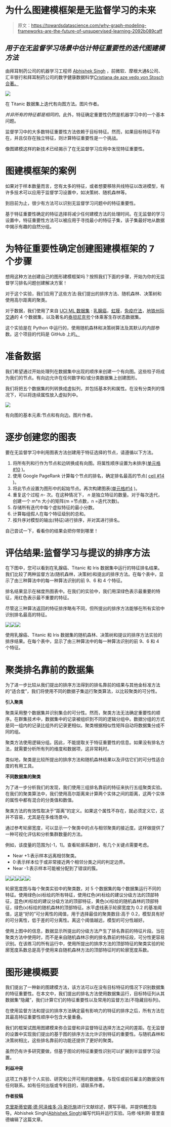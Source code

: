 # 为什么图建模框架是无监督学习的未来

> 原文：<https://towardsdatascience.com/why-graph-modeling-frameworks-are-the-future-of-unsupervised-learning-2092b089caff>

## *用于在无监督学习场景中估计特征重要性的迭代图建模方法*

由拜耳制药公司的机器学习工程师 [Abhishek Singh](https://www.linkedin.com/in/abhishek-singh-8997a215/) ，前微软、摩根大通&公司、汇丰银行和拜耳制药公司的数字健康数据科学[Cristiana de aze vedo von Stosch 合著。](https://ch.linkedin.com/in/cristiana-de-azevedo)

![](img/4d3dea3146524826c386e1c8c7e5ed4c.png)

在 Titanic 数据集上迭代有向图方法。图片作者。

*并非所有的特征都是相同的*。此外，特征确定重要性仍然是机器学习中的一个基本问题。

监督学习中的大多数特征重要性方法依赖于目标特征。然而，如果目标特征不存在，并且仅存在独立特征，则计算特征重要性是一个挑战。

像图建模这样的新技术已经揭示了在无监督学习应用中发现特征重要性。

# **图建模框架的案例**

如果对于样本数量而言，您有太多的特征，或者想要移除共线特征以改进模型，有许多技术可以应用于监督学习设置中，如决策树、随机森林等。

到目前为止，很少有方法可以识别无监督学习问题中的特征重要性。

基于特征重要性确定的特征选择将减少任何建模方法的处理时间。在无监督的学习设置中，特征重要性方法可以被应用于寻找最小的特征子集，该子集最好地从数据中揭示有趣的自然分组。

# **为特征重要性确定创建图建模框架的 7 个步骤**

想用这种方法创建自己的图形建模框架吗？按照我们下面的步骤，开始为你的无监督学习排名问题创建解决方案！

对于这个实验，我们应用了这些方法:我们提出的排序方法、随机森林、决策树和使用高尔距离的聚类。

对于数据，我们使用了来自 [UCI ML 数据集](https://archive.ics.uci.edu/ml/datasets.php) : [乳腺癌](http://archive.ics.uci.edu/ml/datasets/Breast+Cancer?ref=datanews.io)，[虹膜](https://archive.ics.uci.edu/ml/datasets/iris)，[免疫疗法](https://archive.ics.uci.edu/ml/datasets/Immunotherapy+Dataset)，[地铁州际交通](https://archive.ics.uci.edu/ml/datasets/Metro+Interstate+Traffic+Volume)的 4 个数据集，以及著名的[泰坦尼克号](https://www.openml.org/search?type=data&sort=runs&id=40945&status=active)个体乘客生存状态数据集。

这个实验是在 Python 中运行的，使用随机森林和决策树算法及其默认的内部参数。这个项目的代码是 GitHub 上的[。](https://github.com/abhisheksinghocp/Python_Graph)

# 准备数据

我们希望通过开始处理列在数据集中出现的顺序来创建一个有向图。这些柱子将成为我们的节点。有向边允许在任何数字和/或分类数据集上创建图形。

我们将把五个数据集的列转换成虚拟列，并包括基本列和属性。在没有分类列的情况下，可以将连续属性放入虚拟列中。

![](img/982d679ab0e6842323baf32fdb101a2d.png)

有向图的基本元素:节点和有向边。图片作者。

# **逐步创建您的图表**

要在无监督学习中利用图表方法创建用于特征选择的节点，请遵循以下方法。

1.  将所有列和行作为节点和边转换成有向图。将属性顺序设置为未排序([单元格#10](https://github.com/abhisheksinghocp/Python_Graph/blob/master/3_Iris_data_Graph_Creation_variable_selection.ipynb) )。
2.  使用 Google PageRank 计算每个节点的排名，确定排名最高的节点( [cell #14](https://github.com/abhisheksinghocp/Python_Graph/blob/master/3_Iris_data_Graph_Creation_variable_selection.ipynb) )。
3.  将此节点设置为图形中的起始节点。再次构建图表([单元格#14](https://github.com/abhisheksinghocp/Python_Graph/blob/master/3_Iris_data_Graph_Creation_variable_selection.ipynb) )。
4.  重复这个过程 *n-* 次。在这种情况下， *n* 是独立特征的数量。对于每次迭代，创建一个 m*n 大小的矩阵(m =节点数，n =迭代次数)。
5.  存储所有迭代中每个虚拟特征的最小分数。
6.  计算每组假人在每个特征级别的总和。
7.  按升序对模型的输出(特征)进行排序，并对其进行排名。

自己尝试一下，看看你的结果会把你带到哪里！

# **评估结果:监督学习与提议的排序方法**

在下图中，您可以看到在乳腺癌、Titanic 和 Iris 数据集中运行的特征排名结果。我们比较了两种监督方法(随机森林，决策树)和提出的排序方法。在每个表中，显示了由三种算法中的每一种算法识别的前 9、6 和 4 个特征。

排名结果显示在梯度热图表中。在我们的实验中，我们用深绿色表示最重要的特征，用红色表示最不重要的特征。

尽管这三种算法返回的特征排序略有不同，但所提出的排序方法能够在所有实验中识别排名最高的特征。

![](img/5c35cb4cdf13a6e9cba3b30ca211432b.png)![](img/24ef39910818e8d18742d1ff7b29ae4d.png)![](img/64df666d4da8b67ed010f2ba8238381c.png)

使用乳腺癌、Titanic 和 Iris 数据集的随机森林、决策树和提议的排序方法实验的排序结果。在每个表中，显示了由三种算法中的每一种算法识别的前 9、6 和 4 个特征。

# **聚类排名靠前的数据集**

为了进一步比较从我们提出的排序方法得到的排名靠前的结果与其他金标准方法的“适合度”，我们将使用不同的数据子集运行聚类算法，以比较聚类的可分性。

**引入聚类**

聚类采用整个数据集并识别集合的可分性。然而，聚类方法无法确定重要性的顺序。在群集技术中，数据集中的记录被组织到不同的逻辑分组中。数据分组的方式是同一组内的记录比组外的记录更相似。聚类根据相似性矩阵自动将数据集分成不同的组。

聚类方法使用逻辑分组。因此，不能提取关于特征重要性的信息。如果没有排名方法，就需要分析所有列的维度和数据项，这非常耗时。

类似地，聚类是比较所提出的排序方法和随机森林结果以及评估它们的可分性适合度的有用工具。

**不同数据集的聚类**

为了进一步分析我们的发现，我们使用三组排名靠前的特征来执行五组聚类实验。在我们的聚类算法中，我们使用高尔距离来计算两个实体之间的距离，这两个实体的属性中都有混合的分类值和数值。

聚类方法的有效性取决于“距离”的定义。如果这个属性不存在，就必须定义它，这并不容易，尤其是在多维场景中。

通过参考轮廓宽度，可以显示一个聚类中的点与相邻聚类的接近度。这样做提供了一种可视化评估和分析集群数量的方法。

例如，该度量的范围为[-1，1]。查看轮廓系数时，有几个关键点需要考虑。

*   Near +1:表示样本远离相邻聚类。
*   0:表示样本位于或非常接近两个相邻分类之间的判定边界。
*   Near -1:表示样本可能被分配到了错误的簇。

![](img/22071de814da64dab48874ca028ffb5c.png)![](img/efdc3c674afb900a12de16112acff22e.png)![](img/ae53fe0b177f03ca83d3f50fa048026f.png)![](img/4cde62da9e84540adf6819d818ca1d8e.png)![](img/f642d096d4105a8121a90b85a48655b6.png)

轮廓宽度图与每个聚类实验中的聚类数，对 5 个数据集的每个数据集运行不同的特征。使用绿色(o)标绘的所有特征，使用红色(#)标绘的建议分级方法的顶部特征，蓝色(#)标绘的建议分级方法的顶部特征，黄色(x)标绘的随机森林的顶部特征，绿色(x)标绘的随机森林的顶部特征。水平虚线表示轮廓宽度为 0.2 的基准阈值，这是“好的”可分离性的阈值，用于选择最佳的聚类数目:高于 0.2，模型具有好的可分离性，低于差的可分离性。离这个阈值越远，模型的可分性越好。

使用上图中的信息，数据显示所提出的分级方法产生了排名靠前的特征片段。当在聚类方法中使用时，而不是来自随机森林示例的排名靠前的特征段，可分性更容易识别。在该练习的所有运行中，使用所提出的排序方法的顶部特征的聚类实验的轮廓宽度系数总是高于使用来自随机森林方法的顶部特征时的轮廓宽度系数。

# **图形建模概要**

我们提出了一种新的图建模方法，该方法可以在没有目标特征的情况下识别数据集的特征重要性。在本文中，我们提出的排名方法使用数据集运行，目标特征列从其数据集“隐藏”，我们计算它们的特征重要性以及常用的监督方法(不隐藏目标列)。

在使用监督方法和提议的排序方法确定最有影响力的特征的排序之后，所有方法在其最高特征重要性顺序中包含大量重叠。

我们的框架试图用图建模来弥合监督和非监督特征选择方法之间的差距。在无监督的设置中实现我们提出的基于图的排序方法允许识别特征的重要性。与随机森林和决策树相比，这些排名靠前的功能还提供了更好的聚类。

虽然仍有许多研究要做，但基于图论的特征重要性识别可以扩展到半监督学习设置。

**利益冲突**

这项工作基于个人实验、研究和公开可用的数据集，与现任或前任雇主的数据没有任何联系。如有任何出版或专利目的，请联系作者。

**作者投稿**

[克里斯蒂安娜·德·阿泽维多·冯·斯托施](https://ch.linkedin.com/in/cristiana-de-azevedo)进行文献综述，撰写手稿，并提供概念指导。Abhishek Singh([Abhishek Singh](https://medium.com/u/2afe5c904a53?source=post_page-----2092b089caff--------------------------------))编写代码并运行实验。马修·埃利斯·普里查德编辑了这篇文章。